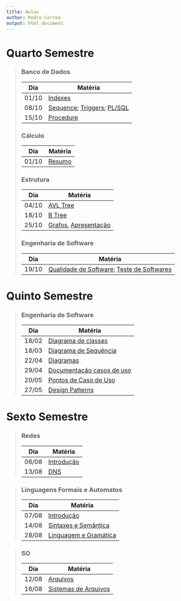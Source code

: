 ```yaml
---
title: Aulas
author: Pedro Correa
output: html_document
---
```


# Quarto Semestre

> ### Banco de Dados
>
> Dia    | Matéria
> ------ | ----------------------------------------------------------------------
> 01/10  | [Indexes](fourth-period/bd/01-10/Indexed.html)
> 08/10  | [Sequence](fourth-period/bd/08-10/Sequence.html); [Triggers](fourth-period/bd/08-10/Triggers.html); [PL/SQL](fourth-period/bd/08-10/PL-SQL.html)
> 15/10  | [Procedure](fourth-period/bd/15-10/Procedure.html)
>
> ### Cálculo
>
> Dia    | Matéria
> ------ | ----------------------------------------------------------------------
> 01/10  | [Resumo](fourth-period/calculo/resumo.html)
>
> ### Estrutura
>
> Dia    | Matéria
> ------ | ----------------------------------------------------------------------
> 04/10  | [AVL Tree](fourth-period/estrutura/avl_tree/index.html)
> 18/10  | [B Tree](fourth-period/estrutura/b_tree/index.html)
> 25/10  | [Grafos](fourth-period/estrutura/graphs/index.html), [Apresentação](fourth-period/estrutura/graphs/presentation/presentation.html)
>
> ### Engenharia de Software
>
> Dia    | Matéria
> ------ | ----------------------------------------------------------------------
> 19/10  | [Qualidade de Software](fifth-period/engenharia_software/2018/19-10/index.html); [Teste de Softwares](fifth-period/engenharia_software/2018/19-10/teste_software.html)

# Quinto Semestre

> ### Engenharia de Software
>
> Dia    | Matéria
> ------ | ----------------------------------------------------------------------
> 18/02  | [Diagrama de classes](fifth-period/engenharia_software/2019/18-02/main.html)
> 18/03  | [Diagrama de Sequência](fifth-period/engenharia_software/2019/18-03/index.html)
> 22/04  | [Diagramas](fifth-period/engenharia_software/2019/22-04/index.html)
> 29/04  | [Documentação casos de uso](fifth-period/engenharia_software/2019/29-04/main.html)
> 20/05  | [Pontos de Caso de Uso](fifth-period/engenharia_software/2019/20-05/index.html)
> 27/05  | [Design Patterns](fifth-period/engenharia_software/2019/27-05/index.html)

# Sexto Semestre

> ### Redes
>
> Dia    | Matéria
> ------ | ----------------------------------------------------------------------
> 06/08  | [Introdução](sixth-period/Redes/06-08/index.html)
> 13/08  | [DNS](sixth-period/Redes/13-08/index.html)

> ### Linguagens Formais e Automatos
>
> Dia    | Matéria
> ------ | ----------------------------------------------------------------------
> 07/08  | [Introdução](sixth-period/LingFormaisAutomatos/07-08/index.html)
> 14/08  | [Sintaxes e Semântica](sixth-period/LingFormaisAutomatos/14-08/index.html)
> 28/08  | [Linguagem e Gramática](sixth-period/LingFormaisAutomatos/28-08/index.html)

> ### SO
>
> Dia    | Matéria
> ------ | ----------------------------------------------------------------------
> 12/08  | [Arquivos](sixth-period/SO/12-08/index.html)
> 16/08  | [Sistemas de Arquivos](sixth-period/SO/16-09/index.html)
